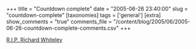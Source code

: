 +++
title = "Countdown complete"
date = "2005-06-26 23:40:00"
slug = "countdown-complete"
[taxonomies]
tags = ['general']
[extra]
show_comments = "true"
comments_file = "/content/blog/2005/06/2005-06-26-countdown-complete-comments.csv"
+++

[R.I.P. Richard Whiteley](http://news.bbc.co.uk/1/hi/entertainment/tv_and_radio/4625119.stm " Presenter Richard Whiteley dies")
